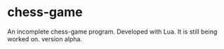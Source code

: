 # chess-game
An incomplete chess-game program. Developed with Lua. It is still being worked on. version alpha.

